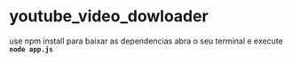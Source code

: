 # youtube_video_dowloader

use npm install para baixar as dependencias
abra o seu terminal e execute <code><strong>node app.js</strong></code>
